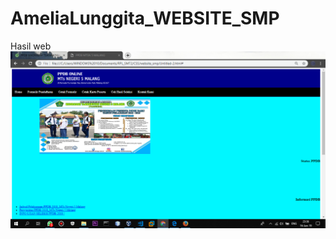 # AmeliaLunggita_WEBSITE_SMP
Hasil web
![alt text](https://github.com/Lunggita29/AmeliaLunggita_WEBSITE_SMP/blob/master/Screenshot%20(890).png)
